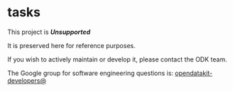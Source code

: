 # tasks

This project is __*Unsupported*__

It is preserved here for reference purposes.

If you wish to actively maintain or develop it, please contact the ODK team.

The Google group for software engineering questions is: [opendatakit-developers@](https://groups.google.com/forum/#!forum/opendatakit-developers)

